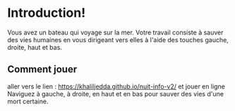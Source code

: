 # Introduction!

Vous avez un bateau qui voyage sur la mer. Votre travail consiste à sauver des vies humaines en vous dirigeant vers elles à l'aide des touches gauche, droite, haut et bas.   

## Comment jouer

aller vers le lien : https://khaliljedda.github.io/nuit-info-v2/ et jouer en ligne
Naviguez à gauche, à droite, en haut et en bas pour sauver des vies d'une mort certaine.